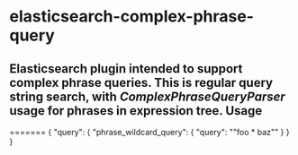 # elasticsearch-complex-phrase-query
Elasticsearch plugin intended to support complex phrase queries.
This is regular query string search, with *ComplexPhraseQueryParser* usage for
phrases in expression tree.
Usage
-----
=======
    {
        "query": {
            "phrase_wildcard_query": {
                "query": "\"foo * baz\""
            }
        }
    }
